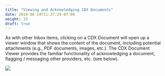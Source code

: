 ```yaml
---
title: "Viewing and Acknowledging CDX Documents"
date: 2019-06-14T11:37:29-07:00
weight: 15
draft: true
---
```


As with other Inbox items, clicking on a CDX Document will open up a viewer window that shows the content of the document, including potential attachments (e.g., PDF documents, images, etc.). The CDX Document Viewer provides the familiar functionality of acknowledging a document, flagging / messaging other providers, etc. (see below).


![](https://paper-attachments.dropbox.com/s_D8F55B926E14BC491F2DAD18D930CB06AD57C72BB921C2ECDB6B0AA89F2D0027_1558125468209_image.png)
